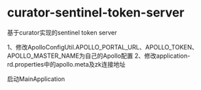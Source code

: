 # curator-sentinel-token-server
基于curator实现的sentinel token server

1、修改ApolloConfigUtil.APOLLO_PORTAL_URL、APOLLO_TOKEN、APOLLO_MASTER_NAME为自己的Apollo配置
2、修改application-rd.properties中的apollo.meta及zk连接地址

启动MainApplication

